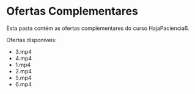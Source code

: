 # Ofertas Complementares

Esta pasta contém as ofertas complementares do curso HajaPaciencia6.

Ofertas disponíveis:
- 3.mp4
- 4.mp4
- 1.mp4
- 2.mp4
- 5.mp4
- 6.mp4